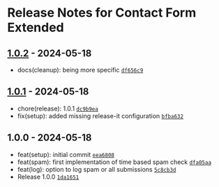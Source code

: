 # Release Notes for Contact Form Extended

## [1.0.2] - 2024-05-18

- docs(cleanup): being more specific [`df656c9`](https://github.com/vandres/craft-contact-form-extended/commit/df656c9a0cfb2a8478b85a4fca842afe3397a8c5)

## [1.0.1] - 2024-05-18

- chore(release): 1.0.1 [`dc9b9ea`](https://github.com/vandres/craft-contact-form-extended/commit/dc9b9ea9df2e15206bb20e3d9da68ee9b7cde826)
- fix(setup): added missing release-it configuration [`bfba632`](https://github.com/vandres/craft-contact-form-extended/commit/bfba632045ef36b0257b8bf462faacb97d969abd)

## 1.0.0 - 2024-05-18

- feat(setup): initial commit [`eea6808`](https://github.com/vandres/craft-contact-form-extended/commit/eea68089d6ca236eda8e8182d5a841af5f4c61d9)
- feat(spam): first implementation of time based spam check [`dfa05aa`](https://github.com/vandres/craft-contact-form-extended/commit/dfa05aa14c3a7fee2117542f1730bcab1d97a410)
- feat(log): option to log spam or all submissions [`5c8cb3d`](https://github.com/vandres/craft-contact-form-extended/commit/5c8cb3dd350e31be6b10c6dd2b2f784d234cd27f)
- Release 1.0.0 [`1da1651`](https://github.com/vandres/craft-contact-form-extended/commit/1da1651a8b9a27bc077159d1222a62e55014bbb3)

[1.0.2]: https://github.com/vandres/craft-contact-form-extended/compare/1.0.1...1.0.2
[1.0.1]: https://github.com/vandres/craft-contact-form-extended/compare/1.0.0...1.0.1
